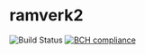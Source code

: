 # ramverk2

![Build Status](https://travis-ci.org/Hannesalm/ramverk2.svg?branch=master)
[![BCH compliance](https://bettercodehub.com/edge/badge/Hannesalm/ramverk2?branch=master)](https://bettercodehub.com/)


